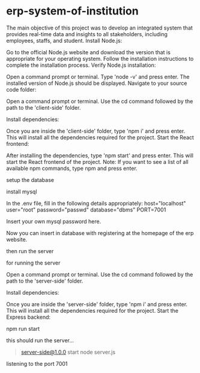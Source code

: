 # erp-system-of-institution

The main objective of this project was to develop an integrated system that provides real-time data and insights to all stakeholders, including employees, staffs, and student.
Install Node.js:

Go to the official Node.js website and download the version that is appropriate for your operating system.
Follow the installation instructions to complete the installation process.
Verify Node.js installation:

Open a command prompt or terminal.
Type 'node -v' and press enter.
The installed version of Node.js should be displayed.
Navigate to your source code folder:

Open a command prompt or terminal.
Use the cd command followed by the path to the 'client-side' folder.

Install dependencies:

Once you are inside the 'client-side' folder, type 'npm i' and press enter.
This will install all the dependencies required for the project.
Start the React frontend:

After installing the dependencies, type 'npm start' and press enter.
This will start the React frontend of the project.
Note: If you want to see a list of all available npm commands, type npm and press enter.

setup the database

install mysql

<SETUP DB>

In the .env file, fill in the following details appropriately:
host="localhost"
user="root"
password="passwd"
database="dbms"
PORT=7001

Insert your own mysql password here.

Now you can insert in database with registering at the homepage of the erp website.

then run the server

for running the server

Open a command prompt or terminal.
Use the cd command followed by the path to the 'server-side' folder.

Install dependencies:

Once you are inside the 'server-side' folder, type 'npm i' and press enter.
This will install all the dependencies required for the project.
Start the Express backend:

npm run start

this should run the server...

> server-side@1.0.0 start
> node server.js

listening to the port 7001
